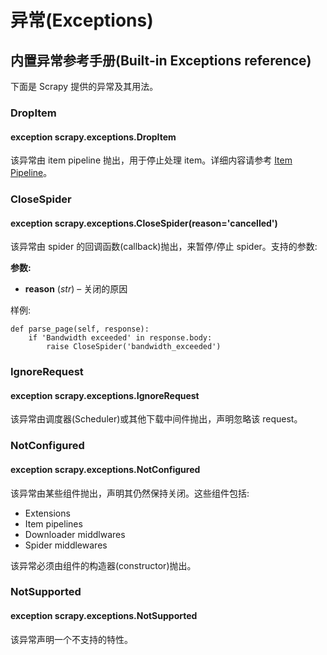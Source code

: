 # 异常(Exceptions)

## 内置异常参考手册(Built-in Exceptions reference)

下面是 Scrapy 提供的异常及其用法。

### DropItem

#### exception scrapy.exceptions.DropItem

该异常由 item pipeline 抛出，用于停止处理 item。详细内容请参考 [Item Pipeline](item-pipeline.md)。

### CloseSpider

#### exception scrapy.exceptions.CloseSpider(reason='cancelled')

该异常由 spider 的回调函数(callback)抛出，来暂停/停止 spider。支持的参数:

**参数:**    

- **reason** (*str*) – 关闭的原因

样例:

```
def parse_page(self, response):
    if 'Bandwidth exceeded' in response.body:
        raise CloseSpider('bandwidth_exceeded')
```

### IgnoreRequest

#### exception scrapy.exceptions.IgnoreRequest

该异常由调度器(Scheduler)或其他下载中间件抛出，声明忽略该 request。

### NotConfigured

#### exception scrapy.exceptions.NotConfigured

该异常由某些组件抛出，声明其仍然保持关闭。这些组件包括:

- Extensions
- Item pipelines
- Downloader middlwares
- Spider middlewares

该异常必须由组件的构造器(constructor)抛出。

### NotSupported

#### exception scrapy.exceptions.NotSupported

该异常声明一个不支持的特性。
